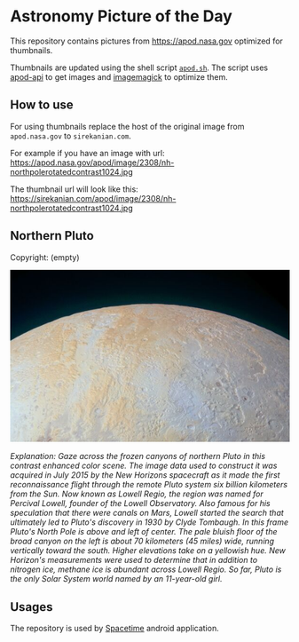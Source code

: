 # Astronomy Picture of the Day

This repository contains pictures from https://apod.nasa.gov optimized for thumbnails.

Thumbnails are updated using the shell script [`apod.sh`](apod.sh). The script
uses [apod-api](https://github.com/nasa/apod-api) to get images and [imagemagick](https://imagemagick.org) to
optimize them.

## How to use

For using thumbnails replace the host of the original image from `apod.nasa.gov` to `sirekanian.com`.

For example if you have an image with url:<br>
https://apod.nasa.gov/apod/image/2308/nh-northpolerotatedcontrast1024.jpg

The thumbnail url will look like this:<br>
https://sirekanian.com/apod/image/2308/nh-northpolerotatedcontrast1024.jpg

## Northern Pluto

Copyright: (empty)

[![the picture of the day][1]][2]

_Explanation: Gaze across the frozen canyons of northern Pluto in this contrast enhanced color scene. The image data used to construct it was acquired in July 2015 by the New Horizons spacecraft as it made the first reconnaissance flight through the remote Pluto system six billion kilometers from the Sun. Now known as Lowell Regio, the region was named for Percival Lowell, founder of the Lowell Observatory. Also famous for his speculation that there were canals on Mars, Lowell started the search that ultimately led to Pluto's discovery in 1930 by Clyde Tombaugh. In this frame Pluto's North Pole is above and left of center. The pale bluish floor of the broad canyon on the left is about 70 kilometers (45 miles) wide, running vertically toward the south. Higher elevations take on a yellowish hue. New Horizon's measurements were used to determine that in addition to nitrogen ice, methane ice is abundant across Lowell Regio. So far, Pluto is the only Solar System world named by an 11-year-old girl._

## Usages

The repository is used by [Spacetime][3] android application.

[1]: image/2308/nh-northpolerotatedcontrast1024.jpg

[2]: https://apod.nasa.gov/apod/image/2308/nh-northpolerotatedcontrast1024.jpg

[3]: https://github.com/sirekanian/spacetime
